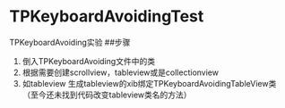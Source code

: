 # TPKeyboardAvoidingTest
TPKeyboardAvoiding实验
##步骤
1. 倒入TPKeyboardAvoiding文件中的类
2. 根据需要创建scrollview，tableview或是collectionview
3. 如tableview 生成tableview的xib绑定TPKeyboardAvoidingTableView类（至今还未找到代码改变tableview类名的方法）